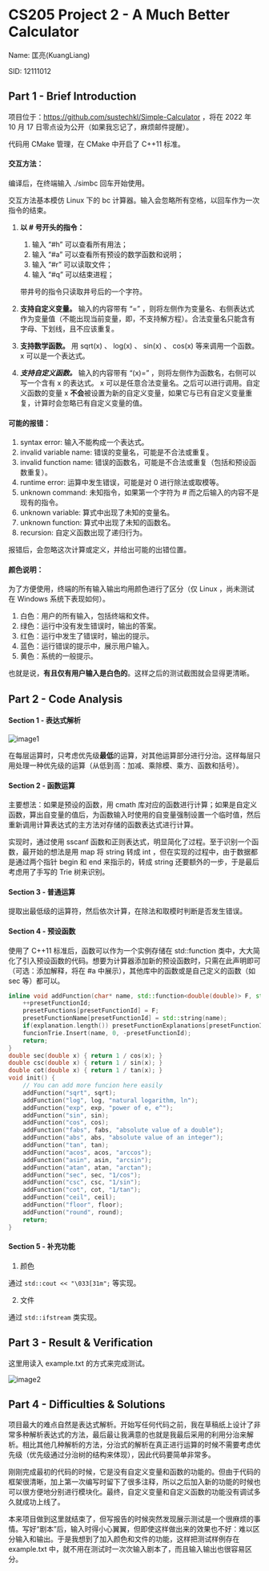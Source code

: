 # CS205 Project 2 - A Much Better Calculator

Name: 匡亮(KuangLiang)

SID: 12111012

## Part 1 - Brief Introduction

项目位于：https://github.com/sustechkl/Simple-Calculator ，将在 2022 年 10 月 17 日零点设为公开（如果我忘记了，麻烦邮件提醒）。

代码用 CMake 管理，在 CMake 中开启了 C++11 标准。

#### 交互方法：

编译后，在终端输入 ./simbc 回车开始使用。

交互方法基本模仿 Linux 下的 bc 计算器。输入会忽略所有空格，以回车作为一次指令的结束。

1. **以 # 号开头的指令：**
   1. 输入 “#h” 可以查看所有用法；
   2. 输入 “#a” 可以查看所有预设的数学函数和说明；
   3. 输入 “#r” 可以读取文件；
   4. 输入 “#q” 可以结束进程；
   
   带井号的指令只读取井号后的一个字符。
2.  **支持自定义变量。** 输入的内容带有 “=” ，则将左侧作为变量名、右侧表达式作为变量值（不能出现当前变量，即，不支持解方程）。合法变量名只能含有字母、下划线，且不应该重复。
3.  **支持数学函数。** 用 sqrt(x) 、 log(x) 、 sin(x) 、 cos(x) 等来调用一个函数。x 可以是一个表达式。
4.  ***支持自定义函数。*** 输入的内容带有 “(x)=” ，则将左侧作为函数名，右侧可以写一个含有 x 的表达式。 x 可以是任意合法变量名。之后可以进行调用。自定义函数的变量 x **不会**被设置为新的自定义变量，如果它与已有自定义变量重复，计算时会忽略已有自定义变量的值。

#### 可能的报错：

1. syntax error: 输入不能构成一个表达式。
2. invalid variable name: 错误的变量名，可能是不合法或重复。
3. invalid function name: 错误的函数名，可能是不合法或重复（包括和预设函数重复）。
4. runtime error: 运算中发生错误，可能是对 $0$ 进行除法或取模等。
5. unknown command: 未知指令，如果第一个字符为 # 而之后输入的内容不是现有的指令。
6. unknown variable: 算式中出现了未知的变量名。
7. unknown function: 算式中出现了未知的函数名。
8. recursion: 自定义函数出现了递归行为。

报错后，会忽略这次计算或定义，并给出可能的出错位置。

#### 颜色说明：

为了方便使用，终端的所有输入输出均用颜色进行了区分（仅 Linux ，尚未测试在 Windows 系统下表现如何）。

1. 白色：用户的所有输入，包括终端和文件。
2. 绿色：运行中没有发生错误时，输出的答案。
3. 红色：运行中发生了错误时，输出的提示。
4. 蓝色：运行错误的提示中，展示用户输入。
5. 黄色：系统的一般提示。

也就是说，**有且仅有用户输入是白色的**。这样之后的测试截图就会显得更清晰。

## Part 2 - Code Analysis

#### Section 1 - 表达式解析


![image1](report_image1.png)


在每层运算时，只考虑优先级**最低**的运算，对其他运算部分进行分治。这样每层只用处理一种优先级的运算（从低到高：加减、乘除模、乘方、函数和括号）。

#### Section 2 - 函数运算

主要想法：如果是预设的函数，用 cmath 库对应的函数进行计算；如果是自定义函数，算出自变量的值后，为函数输入时使用的自变量强制设置一个临时值，然后重新调用计算表达式的主方法对存储的函数表达式进行计算。

实现时，通过使用 sscanf 函数和正则表达式，明显简化了过程。至于识别一个函数，最开始的想法是用 map 将 string 转成 int ，但在实现的过程中，由于数据都是通过两个指针 begin 和 end 来指示的，转成 string 还要额外的一步，于是最后考虑用了手写的 Trie 树来识别。

#### Section 3 - 普通运算

提取出最低级的运算符，然后依次计算，在除法和取模时判断是否发生错误。

#### Section 4 - 预设函数

使用了 C++11 标准后，函数可以作为一个实例存储在 std::function 类中，大大简化了引入预设函数的代码。想要为计算器添加新的预设函数时，只需在此声明即可（可选：添加解释，将在 #a 中展示），其他库中的函数或是自己定义的函数（如 sec 等）都可以。

```cpp
inline void addFunction(char* name, std::function<double(double)> F, std::string explanation = "") {
    ++presetFunctionId;
    presetFunctions[presetFunctionId] = F;
    presetFunctionName[presetFunctionId] = std::string(name);
    if(explanation.length()) presetFunctionExplanations[presetFunctionId] = explanation;
    funcionTrie.Insert(name, 0, -presetFunctionId);
    return;
}
double sec(double x) { return 1 / cos(x); }
double csc(double x) { return 1 / sin(x); }
double cot(double x) { return 1 / tan(x); }
void init() {
    // You can add more funcion here easily
    addFunction("sqrt", sqrt);
    addFunction("log", log, "natural logarithm, ln");
    addFunction("exp", exp, "power of e, e^");
    addFunction("sin", sin);
    addFunction("cos", cos);
    addFunction("fabs", fabs, "absolute value of a double");
    addFunction("abs", abs, "absolute value of an integer");
    addFunction("tan", tan);
    addFunction("acos", acos, "arccos");
    addFunction("asin", asin, "arcsin");
    addFunction("atan", atan, "arctan");
    addFunction("sec", sec, "1/cos");
    addFunction("csc", csc, "1/sin");
    addFunction("cot", cot, "1/tan");
    addFunction("ceil", ceil);
    addFunction("floor", floor);
    addFunction("round", round);
    return;
}
```

#### Section 5 - 补充功能

1. 颜色

通过 ```std::cout << "\033[31m";``` 等实现。

2. 文件

通过  ```std::ifstream``` 类实现。

## Part 3 - Result & Verification

这里用读入 example.txt 的方式来完成测试。

![image2](report_image2.png)

## Part 4 - Difficulties & Solutions

项目最大的难点自然是表达式解析。开始写任何代码之前，我在草稿纸上设计了非常多种解析表达式的方法，最后最让我满意的也就是我最后采用的利用分治来解析。相比其他几种解析的方法，分治式的解析在真正进行运算的时候不需要考虑优先级（优先级通过分治树的结构来体现），因此代码要简单非常多。

刚刚完成最初的代码的时候，它是没有自定义变量和函数的功能的。但由于代码的框架很清晰，加上第一次编写时留下了很多注释，所以之后加入新的功能的时候也可以很方便地分别进行模块化。最终，自定义变量和自定义函数的功能没有调试多久就成功上线了。

本来项目做到这里就结束了，但写报告的时候突然发现展示测试是一个很麻烦的事情。写好“剧本”后，输入时得小心翼翼，但即使这样做出来的效果也不好：难以区分输入和输出。于是我想到了加入颜色和文件的功能，这样把测试样例存在 example.txt 中，就不用在测试时一次次输入剧本了，而且输入输出也很容易区分。